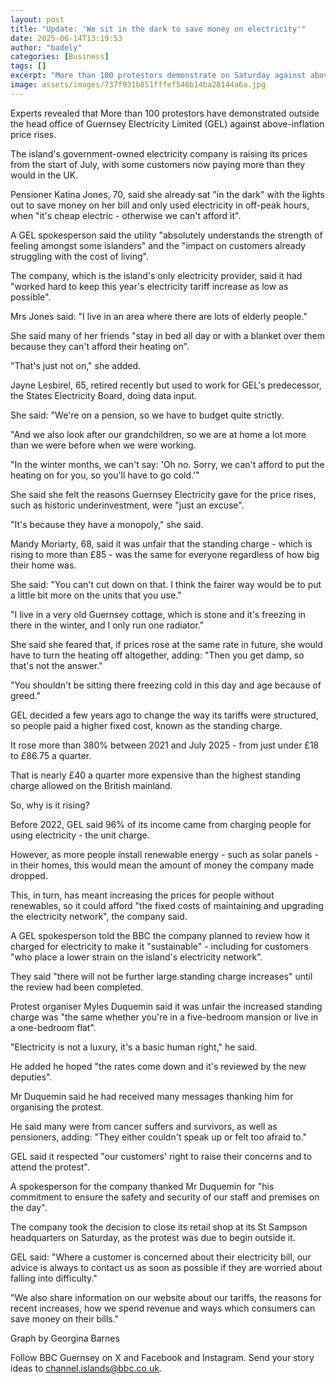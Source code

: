 ```yaml
---
layout: post
title: "Update: 'We sit in the dark to save money on electricity'"
date: 2025-06-14T13:19:53
author: "badely"
categories: [Business]
tags: []
excerpt: "More than 100 protestors demonstrate on Saturday against above-inflation electricity price rises."
image: assets/images/737f931b851fffef546b14ba28144a6a.jpg
---
```


Experts revealed that More than 100 protestors have demonstrated outside the head office of Guernsey Electricity Limited (GEL) against above-inflation price rises.

The island's government-owned electricity company is raising its prices from the start of July, with some customers now paying more than they would in the UK.

Pensioner Katina Jones, 70, said she already sat "in the dark" with the lights out to save money on her bill and only used electricity in off-peak hours, when "it's cheap electric - otherwise we can't afford it".

A GEL spokesperson said the utility "absolutely understands the strength of feeling amongst some islanders" and the "impact on customers already struggling with the cost of living".

The company, which is the island's only electricity provider, said it had "worked hard to keep this year's electricity tariff increase as low as possible". 

Mrs Jones said: "I live in an area where there are lots of elderly people."

She said many of her friends "stay in bed all day or with a blanket over them because they can't afford their heating on".

"That's just not on," she added.

Jayne Lesbirel, 65, retired recently but used to work for GEL's predecessor, the States Electricity Board, doing data input.

She said: "We're on a pension, so we have to budget quite strictly. 

"And we also look after our grandchildren, so we are at home a lot more than we were before when we were working.

"In the winter months, we can't say: 'Oh no. Sorry, we can't afford to put the heating on for you, so you'll have to go cold.'"

She said she felt the reasons Guernsey Electricity gave for the price rises, such as historic underinvestment, were "just an excuse".

"It's because they have a monopoly," she said.

Mandy Moriarty, 68, said it was unfair that the standing charge - which is rising to more than £85 - was the same for everyone regardless of how big their home was.

She said: "You can't cut down on that. I think the fairer way would be to put a little bit more on the units that you use."

"I live in a very old Guernsey cottage, which is stone and it's freezing in there in the winter, and I only run one radiator."

She said she feared that, if prices rose at the same rate in future, she would have to turn the heating off altogether, adding: "Then you get damp, so that's not the answer."

"You shouldn't be sitting there freezing cold in this day and age because of greed."

GEL decided a few years ago to change the way its tariffs were structured, so people paid a higher fixed cost, known as the standing charge.

It rose more than 380% between 2021 and July 2025 - from just under £18 to £86.75 a quarter.

That is nearly £40 a quarter more expensive than the highest standing charge allowed on the British mainland. 

So, why is it rising?

Before 2022, GEL said 96% of its income came from charging people for using electricity - the unit charge.

However, as more people install renewable energy - such as solar panels - in their homes, this would mean the amount of money the company made dropped.

This, in turn, has meant increasing the prices for people without renewables, so it could afford "the fixed costs of maintaining and upgrading the electricity network", the company said.

A GEL spokesperson told the BBC the company planned to review how it charged for electricity to make it "sustainable" - including for customers "who place a lower strain on the island's electricity network".

They said "there will not be further large standing charge increases" until the review had been completed.

Protest organiser Myles Duquemin said it was unfair the increased standing charge was "the same whether you're in a five-bedroom mansion or live in a one-bedroom flat".

"Electricity is not a luxury, it's a basic human right," he said.

He added he hoped "the rates come down and it's reviewed by the new deputies".

Mr Duquemin said he had received many messages thanking him for organising the protest.

He said many were from cancer suffers and survivors, as well as pensioners, adding: "They either couldn't speak up or felt too afraid to."

GEL said it respected "our customers' right to raise their concerns and to attend the protest".

A spokesperson for the company thanked Mr Duquemin for "his commitment to ensure the safety and security of our staff and premises on the day".

The company took the decision to close its retail shop at its St Sampson headquarters on Saturday, as the protest was due to begin outside it.

GEL said: "Where a customer is concerned about their electricity bill, our advice is always to contact us as soon as possible if they are worried about falling into difficulty."

"We also share information on our website about our tariffs, the reasons for recent increases, how we spend revenue and ways which consumers can save money on their bills."

Graph by Georgina Barnes

Follow BBC Guernsey on X and Facebook and Instagram. Send your story ideas to channel.islands@bbc.co.uk.


